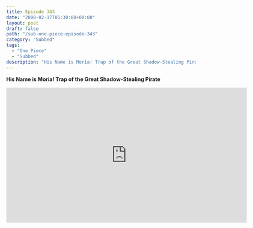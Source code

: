 ```yaml
---
title: Episode 343
date: "2008-02-17T05:30:00+00:00"
layout: post
draft: false
path: "/sub-one-piece-episode-343"
category: "Subbed"
tags:
  - "One Piece"
  - "Subbed"
description: "His Name is Moria! Trap of the Great Shadow-Stealing Pirate"
---
```


**His Name is Moria! Trap of the Great Shadow-Stealing Pirate**

<iframe width="640" height="360" src="https://www.rapidvideo.com/e/FXREPW4V1I" frameborder="0" marginwidth=0 marginheight=0 scrolling=no allowfullscreen></iframe>


